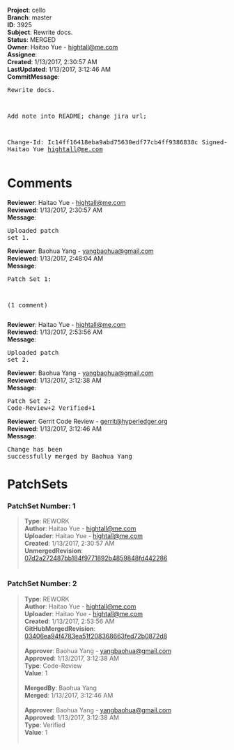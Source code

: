 <strong>Project</strong>: cello<br><strong>Branch</strong>: master<br><strong>ID</strong>: 3925<br><strong>Subject</strong>: Rewrite docs.<br><strong>Status</strong>: MERGED<br><strong>Owner</strong>: Haitao Yue - hightall@me.com<br><strong>Assignee</strong>:<br><strong>Created</strong>: 1/13/2017, 2:30:57 AM<br><strong>LastUpdated</strong>: 1/13/2017, 3:12:46 AM<br><strong>CommitMessage</strong>:<br><pre>Rewrite docs.

Add note into README;
change jira url;

Change-Id: Ic14ff16418eba9abd75630edf77cb4ff9386838c
Signed-off-by: Haitao Yue <hightall@me.com>
</pre><h1>Comments</h1><strong>Reviewer</strong>: Haitao Yue - hightall@me.com<br><strong>Reviewed</strong>: 1/13/2017, 2:30:57 AM<br><strong>Message</strong>: <pre>Uploaded patch set 1.</pre><strong>Reviewer</strong>: Baohua Yang - yangbaohua@gmail.com<br><strong>Reviewed</strong>: 1/13/2017, 2:48:04 AM<br><strong>Message</strong>: <pre>Patch Set 1:

(1 comment)</pre><strong>Reviewer</strong>: Haitao Yue - hightall@me.com<br><strong>Reviewed</strong>: 1/13/2017, 2:53:56 AM<br><strong>Message</strong>: <pre>Uploaded patch set 2.</pre><strong>Reviewer</strong>: Baohua Yang - yangbaohua@gmail.com<br><strong>Reviewed</strong>: 1/13/2017, 3:12:38 AM<br><strong>Message</strong>: <pre>Patch Set 2: Code-Review+2 Verified+1</pre><strong>Reviewer</strong>: Gerrit Code Review - gerrit@hyperledger.org<br><strong>Reviewed</strong>: 1/13/2017, 3:12:46 AM<br><strong>Message</strong>: <pre>Change has been successfully merged by Baohua Yang</pre><h1>PatchSets</h1><h3>PatchSet Number: 1</h3><blockquote><strong>Type</strong>: REWORK<br><strong>Author</strong>: Haitao Yue - hightall@me.com<br><strong>Uploader</strong>: Haitao Yue - hightall@me.com<br><strong>Created</strong>: 1/13/2017, 2:30:57 AM<br><strong>UnmergedRevision</strong>: [07d2a272487bb184f9771892b4859848fd442286](https://github.com/hyperledger-gerrit-archive/cello/commit/07d2a272487bb184f9771892b4859848fd442286)<br><br></blockquote><h3>PatchSet Number: 2</h3><blockquote><strong>Type</strong>: REWORK<br><strong>Author</strong>: Haitao Yue - hightall@me.com<br><strong>Uploader</strong>: Haitao Yue - hightall@me.com<br><strong>Created</strong>: 1/13/2017, 2:53:56 AM<br><strong>GitHubMergedRevision</strong>: [03406ea94f4783ea51f208368663fed72b0872d8](https://github.com/hyperledger-gerrit-archive/cello/commit/03406ea94f4783ea51f208368663fed72b0872d8)<br><br><strong>Approver</strong>: Baohua Yang - yangbaohua@gmail.com<br><strong>Approved</strong>: 1/13/2017, 3:12:38 AM<br><strong>Type</strong>: Code-Review<br><strong>Value</strong>: 1<br><br><strong>MergedBy</strong>: Baohua Yang<br><strong>Merged</strong>: 1/13/2017, 3:12:46 AM<br><br><strong>Approver</strong>: Baohua Yang - yangbaohua@gmail.com<br><strong>Approved</strong>: 1/13/2017, 3:12:38 AM<br><strong>Type</strong>: Verified<br><strong>Value</strong>: 1<br><br></blockquote>
